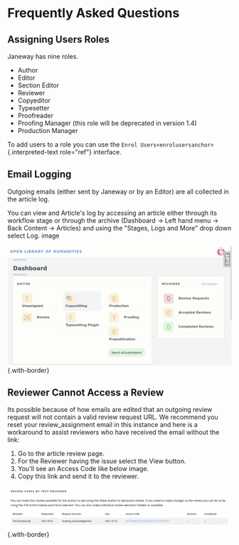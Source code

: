 Frequently Asked Questions
==========================

Assigning Users Roles
---------------------

Janeway has nine roles.

-   Author
-   Editor
-   Section Editor
-   Reviewer
-   Copyeditor
-   Typesetter
-   Proofreader
-   Proofing Manager (this role will be deprecated in version 1.4)
-   Production Manager

To add users to a role you can use the
`Enrol Users<enrolusersanchor>`{.interpreted-text role="ref"} interface.

Email Logging
-------------

Outgoing emails (either sent by Janeway or by an Editor) are all
collected in the article log.

You can view and Article\'s log by accessing an article either through
its workflow stage or through the archive (Dashboard -\> Left hand menu
-\> Back Content -\> Articles) and using the \"Stages, Logs and More\"
drop down select Log. image

![](nstatic/log_page.gif){.with-border}

Reviewer Cannot Access a Review
-------------------------------

Its possible because of how emails are edited that an outgoing review
request will not contain a valid review request URL. We recommend you
reset your review\_assignment email in this instance and here is a
workaround to assist reviewers who have received the email without the
link:

1.  Go to the article review page.
2.  For the Reviewer having the issue select the View button.
3.  You\'ll see an Access Code like below image.
4.  Copy this link and send it to the reviewer.

![](nstatic/view_review.png){.with-border}
